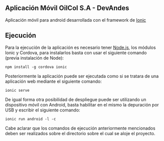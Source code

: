 ## Aplicación Móvil OilCol S.A - DevAndes
Aplicación móvil para android desarrollada con el framework de [Ionic](https://ionicframework.com/)

## Ejecución

Para la ejecución de la aplicación es necesario tener [Node.js](https://nodejs.org/en/), los módulos Ionic y Cordova,
para instalarlos basta con usar el siguiente comando (previa instalación de Node):

````
npm install -g cordova ionic
````

Posteriormente la aplicación puede ser ejecutada como si se tratara de una aplicación web mediante el siguiente comando:

```
ionic serve
```

De igual forma otra posibilidad de despliegue puede ser utilizando un dispositivo móvil con Android, basta habilitar en 
el mismo la depuración por USB y escribir el siguiente comando:

```
ionic run android -l -c
```

Cabe aclarar que los comandos de ejecución anteriormente mencionados deben ser realizados sobre el directorio sobre el 
cual se aloje el proyecto.